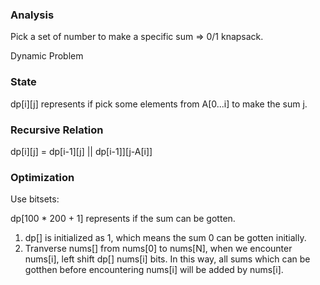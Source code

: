 ### Analysis

Pick a set of number to make a specific sum => 0/1 knapsack.

Dynamic Problem

### State
dp[i][j] represents if pick some elements from A[0...i] to make the sum j.

### Recursive Relation
dp[i][j] = dp[i-1][j] || dp[i-1]][j-A[i]]

### Optimization

Use bitsets:

dp[100 * 200 + 1] represents if the sum can be gotten.

1) dp[] is initialized as 1, which means the sum 0 can be gotten initially.
2) Tranverse nums[] from nums[0] to nums[N], when we encounter nums[i], left shift dp[] nums[i] bits.
In this way, all sums which can be gotthen before encountering nums[i] will be added by nums[i].

